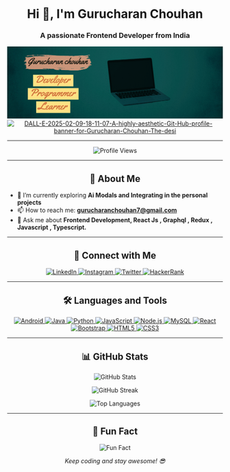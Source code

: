 <h1 align="center">Hi 👋, I'm Gurucharan Chouhan</h1>
<h3 align="center">A passionate Frontend Developer from India</h3>

<p align="center">
  <img src="https://github.com/guruchara/Backend_codes_Guru/blob/master/gururajput.png" alt="Coding" width="800" />
    <a href="https://ibb.co/bjzZRW1P"><img width="800" src="https://i.ibb.co/j9g2Z6hT/DALL-E-2025-02-09-18-11-07-A-highly-aesthetic-Git-Hub-profile-banner-for-Gurucharan-Chouhan-The-desi.webp" alt="DALL-E-2025-02-09-18-11-07-A-highly-aesthetic-Git-Hub-profile-banner-for-Gurucharan-Chouhan-The-desi" border="0"></a>
   
<!--   <a href="https://ibb.co/1Y4fzFnH"><img width="800"  src="https://i.ibb.co/p6kvhYPC/DALL-E-2025-02-09-18-01-46-A-highly-trending-and-visually-stunning-Git-Hub-profile-banner-featuring.webp" alt="DALL-E-2025-02-09-18-01-46-A-highly-trending-and-visually-stunning-Git-Hub-profile-banner-featuring" border="0"></a> -->
<!--   <a href="https://ibb.co/gZvNGy3c"><img src="https://i.ibb.co/1Gs13ZL4/DALL-E-2025-02-09-18-21-14-An-ultra-modern-and-visually-stunning-Git-Hub-profile-banner-for-Guruchar.webp"  width="800" alt="DALL-E-2025-02-09-18-21-14-An-ultra-modern-and-visually-stunning-Git-Hub-profile-banner-for-Guruchar" border="0"></a>
 -->
  
</p>

<hr>

<p align="center">
  <img src="https://komarev.com/ghpvc/?username=guruchara&label=Profile%20views&color=0e75b6&style=flat" alt="Profile Views" />
</p>

<hr>

<h2 align="center">🚀 About Me</h2>

- 🌱 I’m currently exploring **Ai Modals and Integrating in the personal projects**
- 📫 How to reach me: **gurucharanchouhan7@gmail.com**
- 💬 Ask me about **Frontend Development, React Js , Graphql , Redux , Javascript , Typescript.**

<hr>

<h2 align="center">🔗 Connect with Me</h2>

<p align="center">
  <a href="https://www.linkedin.com/in/gurucharan7/" target="_blank">
    <img src="https://img.shields.io/badge/LinkedIn-0077B5?style=for-the-badge&logo=linkedin&logoColor=white" alt="LinkedIn" />
  </a>
  <a href="https://www.instagram.com/gurucharan.rajputt" target="_blank">
    <img src="https://img.shields.io/badge/Instagram-E4405F?style=for-the-badge&logo=instagram&logoColor=white" alt="Instagram" />
  </a>
  <a href="https://twitter.com/gurucharanraj12" target="_blank">
    <img src="https://img.shields.io/badge/Twitter-1DA1F2?style=for-the-badge&logo=twitter&logoColor=white" alt="Twitter" />
  </a>
  <a href="https://www.hackerrank.com/gurucharanbchouhan1" target="_blank">
    <img src="https://img.shields.io/badge/HackerRank-2EC866?style=for-the-badge&logo=hackerrank&logoColor=white" alt="HackerRank" />
  </a>
</p>

<hr>

<h2 align="center">🛠️ Languages and Tools</h2>

<p align="center">
  <a href="https://developer.android.com" target="_blank">
    <img src="https://img.shields.io/badge/Android-3DDC84?style=for-the-badge&logo=android&logoColor=white" alt="Android" />
  </a>
  <a href="https://www.java.com" target="_blank">
    <img src="https://img.shields.io/badge/Java-ED8B00?style=for-the-badge&logo=java&logoColor=white" alt="Java" />
  </a>
  <a href="https://www.python.org" target="_blank">
    <img src="https://img.shields.io/badge/Python-3776AB?style=for-the-badge&logo=python&logoColor=white" alt="Python" />
  </a>
  <a href="https://developer.mozilla.org/en-US/docs/Web/JavaScript" target="_blank">
    <img src="https://img.shields.io/badge/JavaScript-F7DF1E?style=for-the-badge&logo=javascript&logoColor=black" alt="JavaScript" />
  </a>
  <a href="https://nodejs.org" target="_blank">
    <img src="https://img.shields.io/badge/Node.js-339933?style=for-the-badge&logo=node.js&logoColor=white" alt="Node.js" />
  </a>
  <a href="https://www.mysql.com/" target="_blank">
    <img src="https://img.shields.io/badge/MySQL-4479A1?style=for-the-badge&logo=mysql&logoColor=white" alt="MySQL" />
  </a>
  <a href="https://reactjs.org/" target="_blank">
    <img src="https://img.shields.io/badge/React-20232A?style=for-the-badge&logo=react&logoColor=61DAFB" alt="React" />
  </a>
  <a href="https://getbootstrap.com" target="_blank">
    <img src="https://img.shields.io/badge/Bootstrap-563D7C?style=for-the-badge&logo=bootstrap&logoColor=white" alt="Bootstrap" />
  </a>
  <a href="https://www.w3.org/html/" target="_blank">
    <img src="https://img.shields.io/badge/HTML5-E34F26?style=for-the-badge&logo=html5&logoColor=white" alt="HTML5" />
  </a>
  <a href="https://www.w3schools.com/css/" target="_blank">
    <img src="https://img.shields.io/badge/CSS3-1572B6?style=for-the-badge&logo=css3&logoColor=white" alt="CSS3" />
  </a>
</p>

<hr>

<h2 align="center">📊 GitHub Stats</h2>

<p align="center">
  <img src="https://github-readme-stats.vercel.app/api?username=guruchara&show_icons=true&theme=dark&hide_border=true" alt="GitHub Stats" />
</p>

<p align="center">
  <img src="https://github-readme-streak-stats.herokuapp.com/?user=guruchara&theme=dark&hide_border=true" alt="GitHub Streak" />
</p>

<p align="center">
  <img src="https://github-readme-stats.vercel.app/api/top-langs/?username=guruchara&layout=compact&theme=dark&hide_border=true" alt="Top Languages" />
</p>

<hr>

<h2 align="center">🎉 Fun Fact</h2>

<p align="center">
  <img src="https://github.com/guruchara/blob/main/animation_500_kxa883sd.gif" alt="Fun Fact" width="300" />
</p>

<p align="center">
  <i>Keep coding and stay awesome! 😎</i>
</p>
